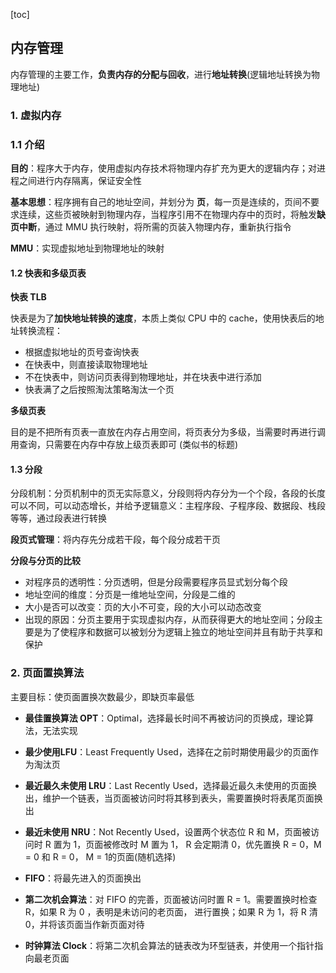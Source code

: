 [toc]



## 内存管理

内存管理的主要工作，**负责内存的分配与回收**，进行**地址转换**(逻辑地址转换为物理地址)

### 1. 虚拟内存

### 1.1 介绍

**目的**：程序大于内存，使用虚拟内存技术将物理内存扩充为更大的逻辑内存；对进程之间进行内存隔离，保证安全性

**基本思想**：程序拥有自己的地址空间，并划分为 **页**，每一页是连续的，页间不要求连续，这些页被映射到物理内存，当程序引用不在物理内存中的页时，将触发**缺页中断**，通过 MMU 执行映射，将所需的页装入物理内存，重新执行指令

**MMU**：实现虚拟地址到物理地址的映射

#### 1.2 快表和多级页表

**快表 TLB**

快表是为了**加快地址转换的速度**，本质上类似 CPU 中的 cache，使用快表后的地址转换流程：

- 根据虚拟地址的页号查询快表
- 在快表中，则直接读取物理地址
- 不在快表中，则访问页表得到物理地址，并在块表中进行添加
- 快表满了之后按照淘汰策略淘汰一个页



**多级页表**

目的是不把所有页表一直放在内存占用空间，将页表分为多级，当需要时再进行调用查询，只需要在内存中存放上级页表即可 (类似书的标题)



#### 1.3 分段

分段机制：分页机制中的页无实际意义，分段则将内存分为一个个段，各段的长度可以不同，可以动态增长，并给予逻辑意义：主程序段、子程序段、数据段、栈段等等，通过段表进行转换

**段页式管理**：将内存先分成若干段，每个段分成若干页



**分段与分页的比较**

- 对程序员的透明性：分页透明，但是分段需要程序员显式划分每个段
- 地址空间的维度：分页是一维地址空间，分段是二维的
- 大小是否可以改变：页的大小不可变，段的大小可以动态改变
- 出现的原因：分页主要用于实现虚拟内存，从而获得更大的地址空间；分段主要是为了使程序和数据可以被划分为逻辑上独立的地址空间并且有助于共享和保护



### 2. 页面置换算法

主要目标：使页面置换次数最少，即缺页率最低

- **最佳置换算法 OPT**：Optimal，选择最长时间不再被访问的页换成，理论算法，无法实现

- **最少使用LFU**：Least Frequently Used，选择在之前时期使用最少的页面作为淘汰页

- **最近最久未使用 LRU**：Last Recently Used，选择最近最久未使用的页面换出，维护一个链表，当页面被访问时将其移到表头，需要置换时将表尾页面换出

- **最近未使用 NRU**：Not Recently Used，设置两个状态位 R 和 M，页面被访问时 R 置为 1，页面被修改时 M 置为 1， R 会定期清 0，优先置换 R = 0，M = 0 和 R = 0， M = 1的页面(随机选择)

- **FIFO**：将最先进入的页面换出

- **第二次机会算法**：对 FIFO 的完善，页面被访问时置 R = 1。需要置换时检查 R，如果 R 为 0 ，表明是未访问的老页面， 进行置换；如果 R 为 1，将 R 清 0，并将该页面当作新页面对待

- **时钟算法 Clock**：将第二次机会算法的链表改为环型链表，并使用一个指针指向最老页面

  

